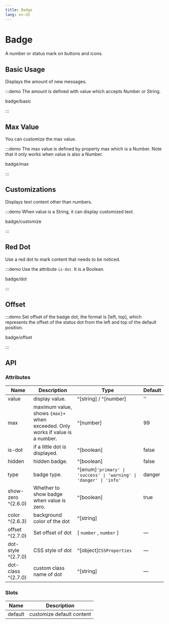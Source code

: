 ```yaml
---
title: Badge
lang: en-US
---
```


# Badge

A number or status mark on buttons and icons.

## Basic Usage

Displays the amount of new messages.

:::demo The amount is defined with value which accepts Number or String.

badge/basic

:::

## Max Value

You can customize the max value.

:::demo The max value is defined by property max which is a Number. Note that it only works when value is also a Number.

badge/max

:::

## Customizations

Displays text content other than numbers.

:::demo When value is a String, it can display customized text.

badge/customize

:::

## Red Dot

Use a red dot to mark content that needs to be noticed.

:::demo Use the attribute `is-dot`. It is a Boolean.

badge/dot

:::

## Offset

:::demo Set offset of the badge dot, the format is [left, top], which represents the offset of the status dot from the left and top of the default position.

badge/offset

:::

## API

### Attributes

| Name               | Description                                                                   | Type                                                               | Default |
| ------------------ | ----------------------------------------------------------------------------- | ------------------------------------------------------------------ | ------- |
| value              | display value.                                                                | ^[string] / ^[number]                                              | ''      |
| max                | maximum value, shows `{max}+` when exceeded. Only works if value is a number. | ^[number]                                                          | 99      |
| is-dot             | if a little dot is displayed.                                                 | ^[boolean]                                                         | false   |
| hidden             | hidden badge.                                                                 | ^[boolean]                                                         | false   |
| type               | badge type.                                                                   | ^[enum]`'primary' \| 'success' \| 'warning' \| 'danger' \| 'info'` | danger  |
| show-zero ^(2.6.0) | Whether to show badge when value is zero.                                     | ^[boolean]                                                         | true    |
| color ^(2.6.3)     | background color of the dot                                                   | ^[string]                                                          |         |
| offset ^(2.7.0)    | Set offset of dot                                                             | [ `number` , `number` ]                                            | —       |
| dot-style ^(2.7.0) | CSS style of dot                                                              | ^[object]`CSSProperties`                                           | —       |
| dot-class ^(2.7.0) | custom class name of dot                                                      | ^[string]                                                          | —       |

### Slots

| Name    | Description               |
| ------- | ------------------------- |
| default | customize default content |
